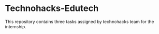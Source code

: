 # Technohacks-Edutech
This repository contains three tasks assigned by technohacks team for the internship.
